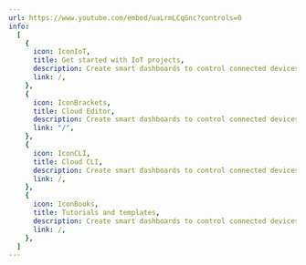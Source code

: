 ```yaml
---
url: https://www.youtube.com/embed/uaLrmLCqGnc?controls=0
info:
  [
    {
      icon: IconIoT,
      title: Get started with IoT projects,
      description: Create smart dashboards to control connected devices using few coding,
      link: /,
    },
    {
      icon: IconBrackets,
      title: Cloud Editor,
      description: Create smart dashboards to control connected devices using few coding,
      link: "/",
    },
    {
      icon: IconCLI,
      title: Cloud CLI,
      description: Create smart dashboards to control connected devices using few coding,
      link: /,
    },
    {
      icon: IconBooks,
      title: Tutorials and templates,
      description: Create smart dashboards to control connected devices using few coding,
      link: /,
    },
  ]
---
```

